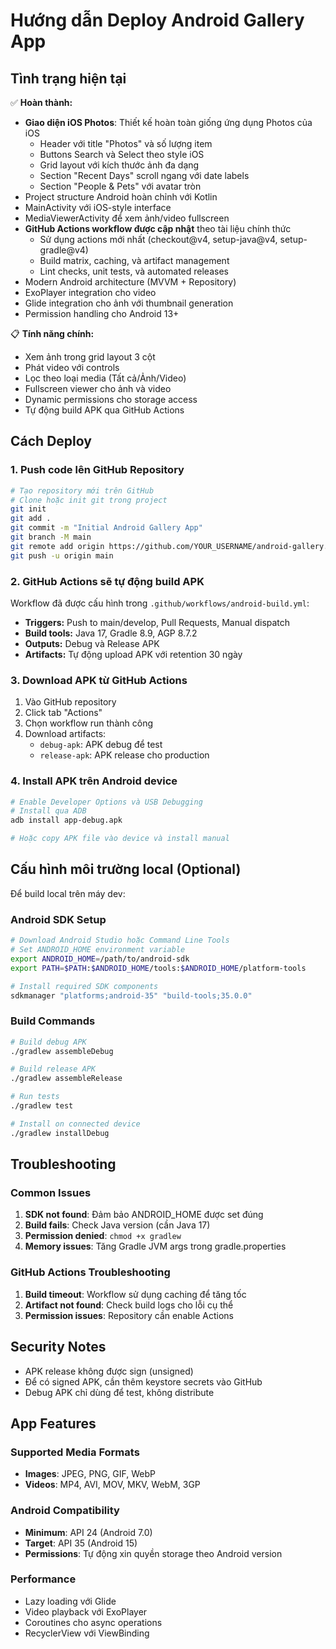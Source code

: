 # Hướng dẫn Deploy Android Gallery App

## Tình trạng hiện tại

✅ **Hoàn thành:**
- **Giao diện iOS Photos**: Thiết kế hoàn toàn giống ứng dụng Photos của iOS
  - Header với title "Photos" và số lượng item
  - Buttons Search và Select theo style iOS
  - Grid layout với kích thước ảnh đa dạng
  - Section "Recent Days" scroll ngang với date labels
  - Section "People & Pets" với avatar tròn
- Project structure Android hoàn chỉnh với Kotlin
- MainActivity với iOS-style interface
- MediaViewerActivity để xem ảnh/video fullscreen  
- **GitHub Actions workflow được cập nhật** theo tài liệu chính thức
  - Sử dụng actions mới nhất (checkout@v4, setup-java@v4, setup-gradle@v4)
  - Build matrix, caching, và artifact management
  - Lint checks, unit tests, và automated releases
- Modern Android architecture (MVVM + Repository)
- ExoPlayer integration cho video
- Glide integration cho ảnh với thumbnail generation
- Permission handling cho Android 13+

📋 **Tính năng chính:**
- Xem ảnh trong grid layout 3 cột
- Phát video với controls
- Lọc theo loại media (Tất cả/Ảnh/Video)
- Fullscreen viewer cho ảnh và video
- Dynamic permissions cho storage access
- Tự động build APK qua GitHub Actions

## Cách Deploy

### 1. Push code lên GitHub Repository

```bash
# Tạo repository mới trên GitHub
# Clone hoặc init git trong project
git init
git add .
git commit -m "Initial Android Gallery App"
git branch -M main
git remote add origin https://github.com/YOUR_USERNAME/android-gallery.git
git push -u origin main
```

### 2. GitHub Actions sẽ tự động build APK

Workflow đã được cấu hình trong `.github/workflows/android-build.yml`:

- **Triggers:** Push to main/develop, Pull Requests, Manual dispatch
- **Build tools:** Java 17, Gradle 8.9, AGP 8.7.2
- **Outputs:** Debug và Release APK
- **Artifacts:** Tự động upload APK với retention 30 ngày

### 3. Download APK từ GitHub Actions

1. Vào GitHub repository
2. Click tab "Actions" 
3. Chọn workflow run thành công
4. Download artifacts:
   - `debug-apk`: APK debug để test
   - `release-apk`: APK release cho production

### 4. Install APK trên Android device

```bash
# Enable Developer Options và USB Debugging
# Install qua ADB
adb install app-debug.apk

# Hoặc copy APK file vào device và install manual
```

## Cấu hình môi trường local (Optional)

Để build local trên máy dev:

### Android SDK Setup
```bash
# Download Android Studio hoặc Command Line Tools
# Set ANDROID_HOME environment variable
export ANDROID_HOME=/path/to/android-sdk
export PATH=$PATH:$ANDROID_HOME/tools:$ANDROID_HOME/platform-tools

# Install required SDK components
sdkmanager "platforms;android-35" "build-tools;35.0.0"
```

### Build Commands
```bash
# Build debug APK
./gradlew assembleDebug

# Build release APK  
./gradlew assembleRelease

# Run tests
./gradlew test

# Install on connected device
./gradlew installDebug
```

## Troubleshooting

### Common Issues

1. **SDK not found**: Đảm bảo ANDROID_HOME được set đúng
2. **Build fails**: Check Java version (cần Java 17)
3. **Permission denied**: `chmod +x gradlew`
4. **Memory issues**: Tăng Gradle JVM args trong gradle.properties

### GitHub Actions Troubleshooting

1. **Build timeout**: Workflow sử dụng caching để tăng tốc
2. **Artifact not found**: Check build logs cho lỗi cụ thể
3. **Permission issues**: Repository cần enable Actions

## Security Notes

- APK release không được sign (unsigned)
- Để có signed APK, cần thêm keystore secrets vào GitHub
- Debug APK chỉ dùng để test, không distribute

## App Features

### Supported Media Formats
- **Images**: JPEG, PNG, GIF, WebP
- **Videos**: MP4, AVI, MOV, MKV, WebM, 3GP

### Android Compatibility  
- **Minimum**: API 24 (Android 7.0)
- **Target**: API 35 (Android 15)
- **Permissions**: Tự động xin quyền storage theo Android version

### Performance
- Lazy loading với Glide
- Video playback với ExoPlayer
- Coroutines cho async operations
- RecyclerView với ViewBinding